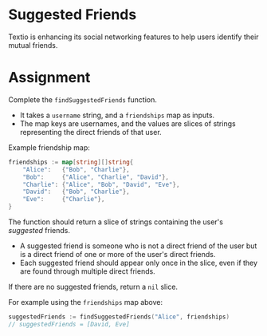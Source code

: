 # Suggested Friends

Textio is enhancing its social networking features to help users identify their mutual friends.

# Assignment

Complete the `findSuggestedFriends` function.

- It takes a `username` string, and a `friendships` map as inputs.
- The map keys are usernames, and the values are slices of strings representing the direct friends of that user.

Example friendship map:

```go
friendships := map[string][]string{
    "Alice":   {"Bob", "Charlie"},
    "Bob":     {"Alice", "Charlie", "David"},
    "Charlie": {"Alice", "Bob", "David", "Eve"},
    "David":   {"Bob", "Charlie"},
    "Eve":     {"Charlie"},
}
```

The function should return a slice of strings containing the user's _suggested_ friends.

- A suggested friend is someone who is not a direct friend of the user but is a direct friend of one or more of the user's direct friends.
- Each suggested friend should appear only once in the slice, even if they are found through multiple direct friends.

If there are no suggested friends, return a `nil` slice.

For example using the `friendships` map above:

```go
suggestedFriends := findSuggestedFriends("Alice", friendships)
// suggestedFriends = [David, Eve]
```
